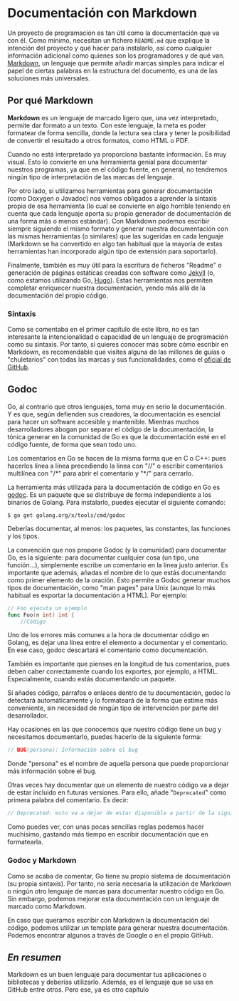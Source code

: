 # Documentación con Markdown

Un proyecto de programación es tan útil como la documentación que va
con él. Como mínimo, necesitan un fichero `README.md` que explique la
intención del proyecto y qué hacer para instalarlo, así como cualquier
información adicional como quienes son los programadores y de qué
van. [Markdown](https://github.com/adam-p/markdown-here/wiki/Markdown-Cheatsheet),
un lenguaje que permite añadir marcas simples para indicar el papel de
ciertas palabras en la estructura del documento, es una de las
soluciones más universales. 


## Por qué Markdown

**Markdown** es un lenguaje de marcado ligero que, una vez
interpretado, permite dar formato a un  texto. Con este lenguaje, la
meta es poder formatear de forma sencilla, donde la lectura sea clara
y tener la posibilidad de convertir el resultado a otros formatos, como HTML o PDF. 

Cuando no está interpretado ya proporciona bastante información. Es
muy visual. Esto lo convierte en una herramienta genial para
documentar nuestros programas, ya que en el código fuente, en general, no tendremos
ningún tipo de interpretación de las marcas del lenguaje. 

Por otro lado, si utilizamos herramientas para generar documentación (como Doxygen o Javadoc) nos vemos obligados a aprender la sintaxis propia de esa herramienta (lo cual se convierte en algo horrible teniendo en cuenta que cada lenguaje aporta su propio generador de documentación de una forma más o menos estándar). Con Markdown podemos escribir siempre siguiendo el mismo formato y generar nuestra documentación con las mismas herramientas (o similares) que las sugeridas en cada lenguaje (Markdown se ha convertido en algo tan habitual que la mayoría de estas herramientas han incorporado algún tipo de extensión para soportarlo).

Finalmente, también es muy útil para la escritura de ficheros "Readme" o generación de páginas estáticas creadas con software como [Jekyll](https://jekyllrb.com/) (o, como estamos utilizando Go, [Hugo](https://gohugo.io/)). Estas herramientas nos permiten completar enriquecer nuestra documentación, yendo más allá de la documentación del propio código.


### Sintaxis

Como se comentaba en el primer capítulo de este libro, no es tan interesante la intencionalidad o capacidad de un lenguaje de programación como su sintaxis. Por tanto, si quieres conocer más sobre cómo escribir en Markdown, es recomendable que visites alguna de las millones de guías o "chuletarios" con todas las marcas y sus funcionalidades, como el [oficial de GitHub](https://guides.github.com/features/mastering-markdown/).


## Godoc
Go, al contrario que otros lenguajes, toma muy en serio la documentación. Y es que, según defienden sus creadores, la documentación es esencial para hacer un software accesible y mantenible. Mientras muchos desarrolladores abogan por separar el código de la documentación, la tónica generar en la  comunidad de Go es que la documentación esté en el código fuente, de forma que sean todo uno.

Los comentarios en Go se hacen de la misma forma que en C o C++: pues hacerlos línea a línea precediendo la línea con "//" o escribir comentarios multilínea con "/\*" para abrir el comentario y "\*/" para cerrarlo.

La herramienta más utilizada para la documentación de código en Go es [godoc](https://godoc.org/). Es un paquete que se distribuye de forma independiente a los binarios de Golang. Para instalarlo, puedes ejecutar el siguiente comando:

	$ go get golang.org/x/tools/cmd/godoc


Deberías documentar, al menos: los paquetes, las constantes, las funciones y los tipos.

La convención que nos propone Godoc (y la comunidad) para documentar Go, es la siguiente: para documentar cualquier cosa (un tipo, una función...), simplemente escribe un comentario en la línea justo anterior. Es importante que además, añadas el nombre de lo que estás documentando como primer elemento de la oración. Esto permite a Godoc generar muchos tipos de documentación, como "man pages" para Unix (aunque lo más habitual es exportar la documentación a HTML). Por ejemplo:
```go
// Foo ejecuta un ejemplo
func Foo(n int) int {
	//Código
```

Uno de los errores más comunes a la hora de documentar código en Golang, es dejar una línea entre el elemento a documentar y el comentario. En ese caso, godoc descartará el comentario como documentación.

También es importante que pienses en la longitud de tus comentarios, pues deben caber correctamente cuando los exportes, por ejemplo, a HTML. Especialmente, cuando estás documentando un paquete.

Si añades código, párrafos o enlaces dentro de tu documentación, godoc lo detectará automáticamente y lo formateará de la forma que estime más conveniente, sin necesidad de ningún tipo de intervención por parte del desarrollador.

Hay ocasiones en las que conocemos que nuestro código tiene un bug y necesitamos documentarlo, puedes hacerlo de la siguiente forma:
```go
// BUG(persona): Información sobre el bug
```

Donde "persona" es el nombre de aquella persona que puede proporcionar más información sobre el bug.

Otras veces hay documentar que un elemento de nuestro código va a dejar de estar incluido en futuras versiones. Para ello, añade "```Deprecated```" como primera palabra del comentario. Es decir:
```go
// Deprecated: esto va a dejar de estar disponible a partir de la siguiente versión
```

Como puedes ver, con unas pocas sencillas reglas podemos hacer muchísimo, gastando más tiempo en escribir documentación que en formatearla.


### Godoc y Markdown
Como se acaba de comentar, Go tiene su propio sistema de documentación (su propia sintaxis). Por tanto, no sería necesaria la utilización de Markdown o ningún otro lenguaje de marcas para documentar nuestro código en Go. Sin embargo, podemos mejorar esta documentación con un lenguaje de marcado como Markdown.

En caso que queramos escribir con Markdown la documentación del código, podemos utilizar un template para generar nuestra documentación. Podemos encontrar algunos a través de Google o en el propio GitHub.


## *En resumen*
Markdown es un buen lenguaje para documentar tus aplicaciones o bibliotecas y deberías utilizarlo. Además, es el lenguaje que se usa en GitHub entre otros. Pero ese, ya es otro capítulo
